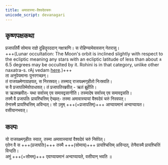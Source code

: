 ```yaml
---
title: अमावास्या-वैश्वदेवचरुः
unicode_script: devanagari
---
```


## कृष्णपक्षकथा
प्रजापतिर्वै सोमाय राज्ञे दुहितॄरददान् नक्षत्राणि। स रोहिण्यामेवावसन् नेतरासु।  
+++(Lunar occultation: The Moon's orbit is inclined slightly with respect to the ecliptic meaning any stars with an ecliptic latitude of less than about ± 6.5 degrees may be occulted by it. Rohini is in that category, unlike other naxatra-s. rAj vedam [here](https://www.youtube.com/watch?v=Jq__DXtfeXw).)+++  
ता अनुपेयमानाः पुनरगच्छन्।  
तं राजयक्ष्मेणाग्राहयत्, स निरस्रवत्। तस्माद् राजयक्ष्मगृहीतो निःस्रवति।  
स वै प्रजापतिमेवोपाधावत्। तं प्रजापतिरब्रवीत् - ऋतं ब्रूहीति।  
स ऋतमब्रवीत्- यथा सर्वास्व् एव समावद्वसानीति। तस्मादेष सर्वास्व् एव समावद्वसति।  
तस्मै वै प्रजापतिः प्रायश्चित्तिम् ऐच्छत्- तस्मा अमावास्यायां वैश्वदेवं चरुं निरवपत्।  
तेनास्मै प्रायश्चित्तिम् अविन्दत्। सो ऽमुम् +++(=प्रजापतिम्)+++ आप्यायमानं अन्वाप्यायत। वसीयानभवत्। 

## कल्पः
यो राजयक्ष्मगृहीतः स्यात्, तस्मा अमावास्यायां वैश्वदेवं चरुं निर्वपेत्।  
एतेन वै स +++(प्रजापतिः)+++ तस्मै +++(सोमाय)+++ प्रायश्चित्तिम् अविन्दत्, तेनैवास्मै प्रायश्चित्तिं विन्दति।  
अमुं +++(=सोमम्)+++ एवाप्यायमानं अन्वाप्यायते, वसीयान् भवति ॥
